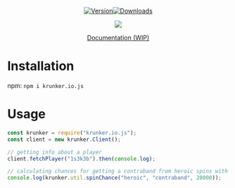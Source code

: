 <div align="center"><p><a href="https://www.npmjs.com/package/krunker.io.js"><img src="https://img.shields.io/npm/v/krunker.io.js.svg?maxAge=3600" alt="Version"></a><a href="https://www.npmjs.com/package/krunker.io.js"><img src="https://img.shields.io/npm/dt/krunker.io.js.svg?maxAge=3600" alt="Downloads"></a>
	</p>
  	<p><a href="https://nodei.co/npm/krunker.js/"><img src="https://nodei.co/npm/krunker.js.png?downloads=true&stars=true"></a></p>
    <p><a href="https://1s3k3b.github.io/krunkerjs/docs/index.html">Documentation (WIP)</a></p>
</div>

# Installation
npm: `npm i krunker.io.js`

# Usage
```js
const krunker = require("krunker.io.js");
const client = new krunker.Client();

// getting info about a player
client.fetchPlayer("1s3k3b").then(console.log);

// calculating chances for getting a contraband from heroic spins with 20k KR
console.log(krunker.util.spinChance("heroic", "contraband", 20000));
```
